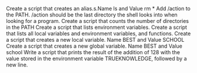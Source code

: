 Create a script that creates an alias.s.Name ls and Value rm *
Add /action to the PATH. /action should be the last directory the shell looks into when looking for a program.
Create a script that counts the number of directories in the PATH
Create a script that lists environment variables.
 Create a script that lists all local variables and environment variables, and functions. 
Create a script that creates a new local variable. Name BEST and Value SCHOOL
Create a script that creates a new global variable. Name BEST and Value school 
Write a script that prints the result of the addition of 128 with the value stored in the environment variable TRUEKNOWLEDGE, followed by a new line.
